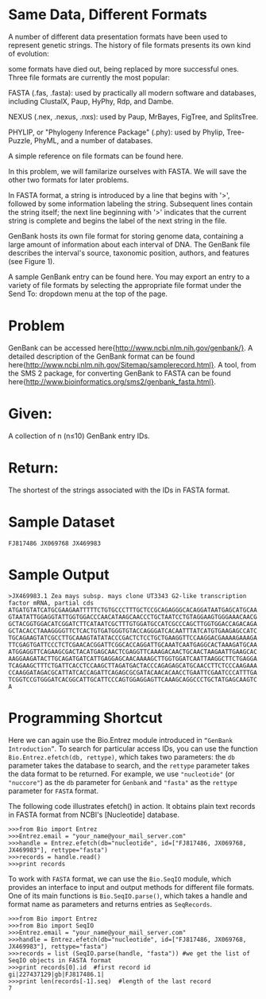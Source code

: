 Same Data, Different Formats
============================
A number of different data presentation formats have been used to represent genetic strings. The history of file formats presents its own kind of evolution: 

some formats have died out, being replaced by more successful ones. Three file formats are currently the most popular:

FASTA (.fas, .fasta): used by practically all modern software and databases, including ClustalX, Paup, HyPhy, Rdp, and Dambe.

NEXUS (.nex, .nexus, .nxs): used by Paup, MrBayes, FigTree, and SplitsTree.

PHYLIP, or "Phylogeny Inference Package" (.phy): used by Phylip, Tree-Puzzle, PhyML, and a number of databases.

A simple reference on file formats can be found here.

In this problem, we will familarize ourselves with FASTA. We will save the other two formats for later problems.

In FASTA format, a string is introduced by a line that begins with '>', followed by some information labeling the string. Subsequent lines contain the string itself; the next line beginning with '>' indicates that the current string is complete and begins the label of the next string in the file.

GenBank hosts its own file format for storing genome data, containing a large amount of information about each interval of DNA. The GenBank file describes the interval's source, taxonomic position, authors, and features (see Figure 1).

A sample GenBank entry can be found here. You may export an entry to a variety of file formats by selecting the appropriate file format under the Send To: dropdown menu at the top of the page.

Problem
=======
GenBank can be accessed here{http://www.ncbi.nlm.nih.gov/genbank/}. 
A detailed description of the GenBank format can be found here{http://www.ncbi.nlm.nih.gov/Sitemap/samplerecord.html}. 
A tool, from the SMS 2 package, for converting GenBank to FASTA can be found here{http://www.bioinformatics.org/sms2/genbank_fasta.html}.

Given:
======
A collection of n (n≤10) GenBank entry IDs.

Return:
=======

The shortest of the strings associated with the IDs in FASTA format.

Sample Dataset
==============
```shell
FJ817486 JX069768 JX469983
```
Sample Output
=============
```shell
>JX469983.1 Zea mays subsp. mays clone UT3343 G2-like transcription factor mRNA, partial cds
ATGATGTATCATGCGAAGAATTTTTCTGTGCCCTTTGCTCCGCAGAGGGCACAGGATAATGAGCATGCAA
GTAATATTGGAGGTATTGGTGGACCCAACATAAGCAACCCTGCTAATCCTGTAGGAAGTGGGAAACAACG
GCTACGGTGGACATCGGATCTTCATAATCGCTTTGTGGATGCCATCGCCCAGCTTGGTGGACCAGACAGA
GCTACACCTAAAGGGGTTCTCACTGTGATGGGTGTACCAGGGATCACAATTTATCATGTGAAGAGCCATC
TGCAGAAGTATCGCCTTGCAAAGTATATACCCGACTCTCCTGCTGAAGGTTCCAAGGACGAAAAGAAAGA
TTCGAGTGATTCCCTCTCGAACACGGATTCGGCACCAGGATTGCAAATCAATGAGGCACTAAAGATGCAA
ATGGAGGTTCAGAAGCGACTACATGAGCAACTCGAGGTTCAAAGACAACTGCAACTAAGAATTGAAGCAC
AAGGAAGATACTTGCAGATGATCATTGAGGAGCAACAAAAGCTTGGTGGATCAATTAAGGCTTCTGAGGA
TCAGAAGCTTTCTGATTCACCTCCAAGCTTAGATGACTACCCAGAGAGCATGCAACCTTCTCCCAAGAAA
CCAAGGATAGACGCATTATCACCAGATTCAGAGCGCGATACAACACAACCTGAATTCGAATCCCATTTGA
TCGGTCCGTGGGATCACGGCATTGCATTCCCAGTGGAGGAGTTCAAAGCAGGCCCTGCTATGAGCAAGTC
A
```
Programming Shortcut
====================
Here we can again use the Bio.Entrez module introduced in `“GenBank Introduction”`.
To search for particular access IDs, you can use the function `Bio.Entrez.efetch(db, rettype)`, 
which takes two parameters: the `db` parameter takes the database to search, and the `rettype` parameter takes the data format to be returned.
For example, we use `"nucleotide"` (or `"nuccore"`) as the `db` parameter for `Genbank` and `"fasta"` as the `rettype` parameter for `FASTA` format.

The following code illustrates efetch() in action. It obtains plain text records in FASTA format from NCBI's [Nucleotide] database.
```shell
>>>from Bio import Entrez
>>>Entrez.email = "your_name@your_mail_server.com"
>>>handle = Entrez.efetch(db="nucleotide", id=["FJ817486, JX069768, JX469983"], rettype="fasta")
>>>records = handle.read()
>>>print records
```
To work with `FASTA` format, we can use the `Bio.SeqIO` module, which provides an interface to input and output methods for different file formats.
One of its main functions is `Bio.SeqIO.parse()`, which takes a handle and format name as parameters and returns entries as `SeqRecords`.
```shell
>>>from Bio import Entrez
>>>from Bio import SeqIO
>>>Entrez.email = "your_name@your_mail_server.com"
>>>handle = Entrez.efetch(db="nucleotide", id=["FJ817486, JX069768, JX469983"], rettype="fasta")
>>>records = list (SeqIO.parse(handle, "fasta")) #we get the list of SeqIO objects in FASTA format
>>>print records[0].id  #first record id
gi|227437129|gb|FJ817486.1|
>>>print len(records[-1].seq)  #length of the last record
7
```
